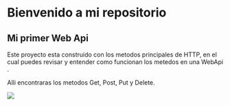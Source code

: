 # Bienvenido a mi repositorio 
## Mi primer Web Api



Este proyecto esta construido con los metodos principales de HTTP, en el cual puedes revisar y entender como funcionan los metedos en una WebApi .

Alli encontraras los metodos Get, Post, Put y Delete.


![](https://encrypted-tbn0.gstatic.com/images?q=tbn:ANd9GcSVCcYWPQnMDo2k1dYw3FCzKUo_rIl8PJ6WvQ&usqp=CAU)

